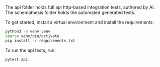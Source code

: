 The api folder holds full api http-based integration tests, authored by AI.
The schemathesis folder holds the automated generated tests.

To get started, install a virtual environment and install the requirements:
```bash
python3 -m venv venv
source venv/bin/activate
pip install -r requirements.txt
```

To run the api tests, run:
```bash
pytest api
```

